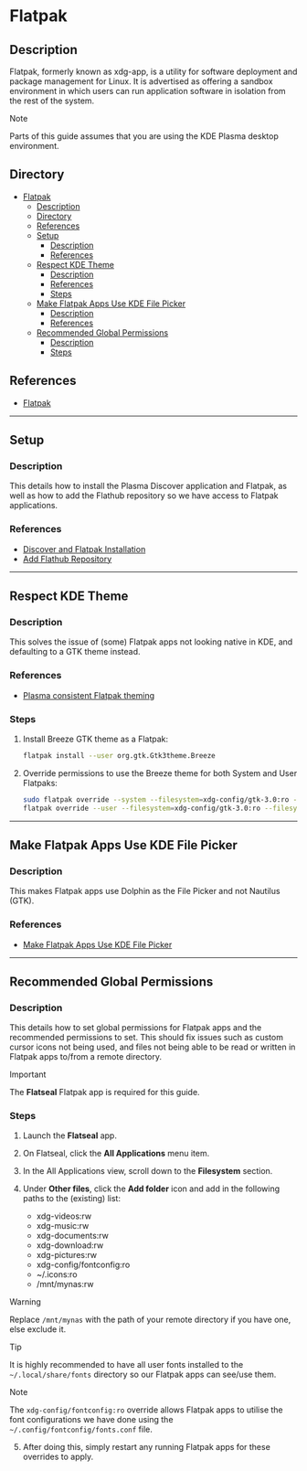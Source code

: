 # Flatpak

## Description

Flatpak, formerly known as xdg-app, is a utility for software deployment and package management for Linux. It is advertised as offering a sandbox environment in which users can run application software in isolation from the rest of the system.

> [!NOTE]  
> Parts of this guide assumes that you are using the KDE Plasma desktop environment.

## Directory

- [Flatpak](#flatpak)
  - [Description](#description)
  - [Directory](#directory)
  - [References](#references)
  - [Setup](#setup)
    - [Description](#description-1)
    - [References](#references-1)
  - [Respect KDE Theme](#respect-kde-theme)
    - [Description](#description-2)
    - [References](#references-2)
    - [Steps](#steps)
  - [Make Flatpak Apps Use KDE File Picker](#make-flatpak-apps-use-kde-file-picker)
    - [Description](#description-3)
    - [References](#references-3)
  - [Recommended Global Permissions](#recommended-global-permissions)
    - [Description](#description-4)
    - [Steps](#steps-1)

## References

- [Flatpak](https://flatpak.org)

---

## Setup

### Description

This details how to install the Plasma Discover application and Flatpak, as well as how to add the Flathub repository so we have access to Flatpak applications.

### References

- [Discover and Flatpak Installation](plasma-discover.md#discover-and-flatpak-installation)
- [Add Flathub Repository](plasma-discover.md#add-flathub-repository)

---

## Respect KDE Theme

### Description

This solves the issue of (some) Flatpak apps not looking native in KDE, and defaulting to a GTK theme instead.

### References

- [Plasma consistent Flatpak theming](https://www.reddit.com/r/kde/comments/ujqih9/plasma_consistent_flatpak_theming)

### Steps

1. Install Breeze GTK theme as a Flatpak:

    ```sh
    flatpak install --user org.gtk.Gtk3theme.Breeze
    ```

2. Override permissions to use the Breeze theme for both System and User Flatpaks:

    ```sh
    sudo flatpak override --system --filesystem=xdg-config/gtk-3.0:ro --filesystem=xdg-config/gtkrc-2.0:ro --filesystem=xdg-config/gtk-4.0:ro --filesystem=xdg-config/gtkrc:ro --env "GTK_THEME=Breeze"
    flatpak override --user --filesystem=xdg-config/gtk-3.0:ro --filesystem=xdg-config/gtkrc-2.0:ro --filesystem=xdg-config/gtk-4.0:ro --filesystem=xdg-config/gtkrc:ro --env "GTK_THEME=Breeze"
    ```

---

## Make Flatpak Apps Use KDE File Picker

### Description

This makes Flatpak apps use Dolphin as the File Picker and not Nautilus (GTK).

### References

- [Make Flatpak Apps Use KDE File Picker](plasma-desktop.md#make-flatpak-apps-use-kde-file-picker)

---

## Recommended Global Permissions

### Description

This details how to set global permissions for Flatpak apps and the recommended permissions to set. This should fix issues such as custom cursor icons not being used, and files not being able to be read or written in Flatpak apps to/from a remote directory.

> [!IMPORTANT]  
> The **Flatseal** Flatpak app is required for this guide.

### Steps

1. Launch the **Flatseal** app.

2. On Flatseal, click the **All Applications** menu item.

3. In the All Applications view, scroll down to the **Filesystem** section.

4. Under **Other files**, click the **Add folder** icon and add in the following paths to the (existing) list:

   - xdg-videos:rw
   - xdg-music:rw
   - xdg-documents:rw
   - xdg-download:rw
   - xdg-pictures:rw
   - xdg-config/fontconfig:ro
   - ~/.icons:ro
   - /mnt/mynas:rw

  > [!WARNING]  
  > Replace `/mnt/mynas` with the path of your remote directory if you have one, else exclude it.

  > [!TIP]  
  > It is highly recommended to have all user fonts installed to the `~/.local/share/fonts` directory so our Flatpak apps can see/use them.

  > [!NOTE]  
  > The `xdg-config/fontconfig:ro` override allows Flatpak apps to utilise the font configurations we have done using the `~/.config/fontconfig/fonts.conf` file.

5. After doing this, simply restart any running Flatpak apps for these overrides to apply.
